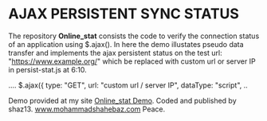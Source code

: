 # AJAX PERSISTENT SYNC STATUS
The repository <b>Online_stat</b> consists the code to verify the connection status of an application using $.ajax(). In here the demo illustates pseudo data transfer and implements the ajax persistent status on the test url: "https://www.example.org/" which be replaced with custom url or server IP in persist-stat.js at 6:10.

....
$.ajax({
    type: "GET",
    url: "custom url / server IP",
    dataType: "script",
 ..   

Demo provided at my site <a href="#" target="https://goo.gl/z8INqg">Online_stat Demo</a>.
Coded and published by shaz13.
www.mohammadshahebaz.com
Peace.
